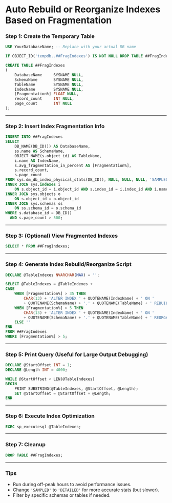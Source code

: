 
# Auto Rebuild or Reorganize Indexes Based on Fragmentation

### Step 1: Create the Temporary Table
```sql
USE YourDatabaseName; -- Replace with your actual DB name

IF OBJECT_ID('tempdb..##FragIndexes') IS NOT NULL DROP TABLE ##FragIndexes;

CREATE TABLE ##FragIndexes
(
    DatabaseName     SYSNAME NULL,
    SchemaName       SYSNAME NULL,
    TableName        SYSNAME NULL,
    IndexName        SYSNAME NULL,
    [Fragmentation%] FLOAT NULL,
    record_count     INT NULL,
    page_count       INT NULL
);
```

---

### Step 2: Insert Index Fragmentation Info
```sql
INSERT INTO ##FragIndexes
SELECT
    DB_NAME(DB_ID()) AS DatabaseName,
    ss.name AS SchemaName,
    OBJECT_NAME(s.object_id) AS TableName,
    i.name AS IndexName,
    s.avg_fragmentation_in_percent AS [Fragmentation%],
    s.record_count,
    s.page_count
FROM sys.dm_db_index_physical_stats(DB_ID(), NULL, NULL, NULL, 'SAMPLED') s
INNER JOIN sys.indexes i 
    ON s.object_id = i.object_id AND s.index_id = i.index_id AND i.name IS NOT NULL
INNER JOIN sys.objects o 
    ON s.object_id = o.object_id
INNER JOIN sys.schemas ss 
    ON ss.schema_id = o.schema_id
WHERE s.database_id = DB_ID()
  AND s.page_count > 500;
```

---

### Step 3: (Optional) View Fragmented Indexes
```sql
SELECT * FROM ##FragIndexes;
```

---

### Step 4: Generate Index Rebuild/Reorganize Script
```sql
DECLARE @TableIndexes NVARCHAR(MAX) = '';

SELECT @TableIndexes = @TableIndexes +
CASE
    WHEN [Fragmentation%] > 35 THEN 
        CHAR(13) + 'ALTER INDEX ' + QUOTENAME(IndexName) + ' ON ' 
        + QUOTENAME(SchemaName) + '.' + QUOTENAME(TableName) + ' REBUILD;' + CHAR(13)
    WHEN [Fragmentation%] > 5 THEN 
        CHAR(13) + 'ALTER INDEX ' + QUOTENAME(IndexName) + ' ON ' 
        + QUOTENAME(SchemaName) + '.' + QUOTENAME(TableName) + ' REORGANIZE;' + CHAR(13)
    ELSE ''
END
FROM ##FragIndexes
WHERE [Fragmentation%] > 5;
```

---

### Step 5: Print Query (Useful for Large Output Debugging)
```sql
DECLARE @StartOffset INT = 1;
DECLARE @Length INT = 4000;

WHILE @StartOffset < LEN(@TableIndexes)
BEGIN
    PRINT SUBSTRING(@TableIndexes, @StartOffset, @Length);
    SET @StartOffset = @StartOffset + @Length;
END
```

---

### Step 6: Execute Index Optimization
```sql
EXEC sp_executesql @TableIndexes;
```

---

### Step 7: Cleanup
```sql
DROP TABLE ##FragIndexes;
```

---

### Tips
- Run during off-peak hours to avoid performance issues.
- Change `'SAMPLED'` to `'DETAILED'` for more accurate stats (but slower).
- Filter by specific schemas or tables if needed.

